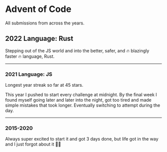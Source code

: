 # Advent of Code

All submissions from across the years.

## 2022 Language: Rust

Stepping out of the JS world and into the better, safer, and 🔥 blazingly faster 🔥 language, Rust.

---

### 2021 Language: JS

Longest year streak so far at 45 stars.

This year I pushed to start every challenge at midnight. By the final week I found myself going later and later into the night, got too tired and made simple mistakes that took longer. Eventually switching to attempt during the day.

---

### 2015-2020

Always super excited to start it and got 3 days done, but life got in the way and I just forgot about it 🤷‍♂️
